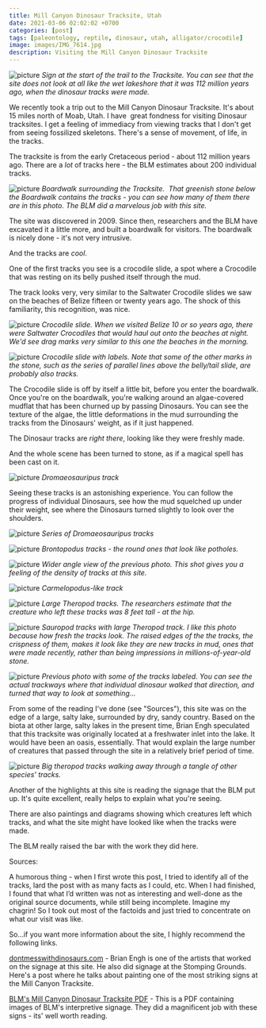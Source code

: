 ```yaml
---
title: Mill Canyon Dinosaur Tracksite, Utah
date: 2021-03-06 02:02:02 +0700
categories: [post]
tags: [paleontology, reptile, dinosaur, utah, alligator/crocodile]
image: images/IMG_7614.jpg
description: Visiting the Mill Canyon Dinosaur Tracksite
---
```


![picture](images/IMG_7614.jpg)
*Sign at the start of the trail to the Tracksite. You can see that the site does not look _at_ _all_ like the wet lakeshore that it was 112 million years ago, when the dinosaur tracks were made.*

We recently took a trip out to the Mill Canyon Dinosaur Tracksite. It's about 15 miles north of Moab, Utah. I have  great fondness for visiting Dinosaur tracksites. I get a feeling of immediacy from viewing tracks that I don't get from seeing fossilized skeletons. There's a sense of movement, of life, in the tracks.

The tracksite is from the early Cretaceous period - about 112 million years ago. There are a _lot_ of tracks here - the BLM estimates about 200 individual tracks.

![picture](images/IMG_7637.jpg)
*Boardwalk surrounding the Tracksite.  That greenish stone below the Boardwalk contains the tracks - you can see how many of them there are in this photo. The BLM did a marvelous job with this site.*

The site was discovered in 2009. Since then, researchers and the BLM have excavated it a little more, and built a boardwalk for visitors. The boardwalk is nicely done - it's not very intrusive.

And the tracks are _cool_.  

One of the first tracks you see is a crocodile slide, a spot where a Crocodile that was resting on its belly pushed itself through the mud.

The track looks very, very similar to the Saltwater Crocodile slides we saw on the beaches of Belize fifteen or twenty years ago. The shock of this familiarity, this recognition, was nice.

![picture](images/IMG_7615-1024x720.jpg)
*Crocodile slide. When we visited Belize 10 or so years ago, there were Saltwater Crocodiles that would haul out onto the beaches at night. We'd see drag marks very similar to this one the beaches in the morning.*

![picture](images/IMG_7615-arrow-1024x720.jpg)
*Crocodile slide with labels. Note that some of the other marks in the stone, such as the series of parallel lines above the belly/tail slide, are probably also tracks.*

The Crocodile slide is off by itself a little bit, before you enter the boardwalk. Once you're on the boardwalk, you're walking around an algae-covered mudflat that has been churned up by passing Dinosaurs. You can see the texture of the algae, the little deformations in the mud surrounding the tracks from the Dinosaurs' weight, as if it just happened.

The Dinosaur tracks are _right there_, looking like they were freshly made.

And the whole scene has been turned to stone, as if a magical spell has been cast on it.

![picture](images/IMG_7618-1024x720.jpg)
*_Dromaeosauripus_ track*

Seeing these tracks is an astonishing experience. You can follow the progress of individual Dinosaurs, see how the mud squelched up under their weight, see where the Dinosaurs turned slightly to look over the shoulders.

![picture](images/IMG_7620.jpg)
*Series of _Dromaeosauripus_ tracks*

![picture](images/IMG_7621.jpg)
*_Brontopodus_ tracks - the round ones that look like potholes.*

![picture](images/IMG_7623.jpg)
*Wider angle view of the previous photo. This shot gives you a feeling of the density of tracks at this site.*

![picture](images/IMG_7625.jpg)
*_Carmelopodus_\-like track*

![picture](images/IMG_7628.jpg)
*Large Theropod tracks. The researchers estimate that the creature who left these tracks was 8 feet tall - _at the hip._*

![picture](images/IMG_7631-828x1024.jpg)
*Sauropod tracks with large Theropod track. I like this photo because how fresh the tracks look. The raised edges of the the tracks, the crispness of them, makes it look like they are new tracks in mud, ones that were made recently, rather than being impressions in millions-of-year-old stone.*

![picture](images/IMG_7631-arrow-828x1024.jpg)
*Previous photo with some of the tracks labeled. You can see the actual trackways where _that_ individual dinosaur walked _that_ direction, and turned _that_ way to look at something...*

From some of the reading I've done (see "Sources"), this site was on the edge of a large, salty lake, surrounded by dry, sandy country. Based on the biota at other large, salty lakes in the present time, Brian Engh speculated that this tracksite was originally located at a freshwater inlet into the lake. It would have been an oasis, essentially. That would explain the large number of creatures that passed through the site in a relatively brief period of time.

![picture](images/IMG_7639.jpg)
*Big theropod tracks walking away through a tangle of other species' tracks.*

Another of the highlights at this site is reading the signage that the BLM put up. It's quite excellent, really helps to explain what you're seeing.

There are also paintings and diagrams showing which creatures left which tracks, and what the site might have looked like when the tracks were made.

The BLM really raised the bar with the work they did here.

Sources:

A humorous thing - when I first wrote this post, I tried to identify all of the tracks, lard the post with as many facts as I could, etc. When I had finished, I found that what I’d written was not as interesting and well-done as the original source documents, while still being incomplete. Imagine my chagrin! So I took out most of the factoids and just tried to concentrate on what our visit was like.

So...if you want more information about the site, I highly recommend the following links.

[dontmesswithdinosaurs.com](https://dontmesswithdinosaurs.com/?p=1708) \- Brian Engh is one of the artists that worked on the signage at this site. He also did signage at the Stomping Grounds. Here's a post where he talks about painting one of the most striking signs at the Mill Canyon Tracksite.

[BLM's Mill Canyon Dinosaur Tracksite PDF](https://www.blm.gov/sites/blm.gov/files/documents/files/Mill%20Canyon%20Dinosaur%20Tracksite.pdf) - This is a PDF containing images of BLM's interpretive signage. They did a magnificent job with these signs - its' well worth reading.
